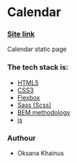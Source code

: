 # Calendar

### [Site link](https://oksanas1.github.io/google-calendar/)

Calendar static page

### The tech stack is:

- [HTML5](https://en.wikipedia.org/wiki/HTML5)
- [CSS3](https://en.wikipedia.org/wiki/CSS)
- [Flexbox](https://en.wikipedia.org/wiki/CSS_Flexible_Box_Layout)
- [Sass (Scss)](https://sass-lang.com/)
- [BEM methodology](https://en.bem.info/methodology/)
- [js](https://developer.mozilla.org/)

### Authour

- Oksana Khainus
